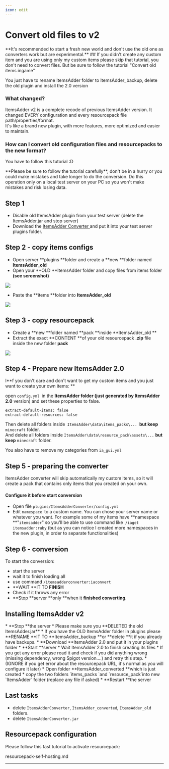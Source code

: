```yaml
---
icon: edit
---
```


# Convert old files to v2




<Warning>
**It's recommended to start a fresh new world and don't use the old one as converters work but are experimental.**
</Warning>



<Warning>
## If you didn't create any custom item and you are using only my custom items please skip that tutorial, you don't need to convert files. But be sure to follow the tutorial "Convert old items ingame"

You just have to rename ItemsAdder folder to ItemsAdder_backup, delete the old plugin and install the 2.0 version
</Warning>


### What changed?

ItemsAdder v2 is a complete recode of previous ItemsAdder version. It changed EVERY configuration and every resourcepack file path/properties/format. \
It's like a brand new plugin, with more features, more optimized and easier to maintain.

### How can I convert old configuration files and resourcepacks to the new format?

You have to follow this tutorial :D


<Warning>
**Please be sure to follow the tutorial carefully**, don't be in a hurry or you could make mistakes and take longer to do the conversion.
</Warning>



<Warning>
Do this operation only on a local test server on your PC so you won't make mistakes and risk losing data.
</Warning>




## Step 1

* Disable old ItemsAdder plugin from your test server (delete the ItemsAdder.jar and stop server)
* Download the [ItemsAdder Converter ](https://www.spigotmc.org/resources/itemsadder-converter.75952/)and put it into your test server plugins folder.

## Step 2 - copy items configs

* Open server **plugins **folder and create a **new **folder named **ItemsAdder_old**
* Open your **OLD **ItemsAdder folder and copy files from items folder **(see screenshot)**

![](<../.gitbook/assets/image (6).png>)

* Paste the **items **folder into **ItemsAdder_old**

![](<../.gitbook/assets/image (5).png>)

## Step 3 - copy resourcepack

* Create a **new **folder named **pack **inside **ItemsAdder_old **
* Extract the exact **CONTENT **of your old resourcepack **.zip** file inside the new folder **pack**

![](../.gitbook/assets/image.png)

## Step 4 - Prepare new ItemsAdder 2.0


<Note>
I**f you don't care and don't want to get my custom items and you just want to create your own items: **

open `config.yml `in the **ItemsAdder **folder (just generated by** ItemsAdder 2.0** version) and set these properties to false.

```
extract-default-items: false
extract-default-resources: false
```

Then delete all folders inside`  ItemsAdder\data\items_packs\...  `**but keep** `minecraft` folder.\
And delete all folders inside `ItemsAdder\data\resource_pack\assets\...` **but keep** `minecraft` folder.

You also have to remove my categories from `ia_gui.yml`
</Note>


## Step 5 - preparing the converter


<Note>
ItemsAdder converter will skip automatically my custom items, so it will create a pack that contains only items that you created on your own.
</Note>


#### Configure it before start conversion

* Open file `plugins/ItemsAdderConverter/config.yml`
* Edit `namespace `to a custom name. You can chose your server name or whatever you want. For example some of my items have **namespace **"`itemsadder`" so you'll be able to use command like` /iaget itemsadder:ruby` (but as you can notice I created more namespaces in the new plugin, in order to separate functionalities)

## Step 6 - conversion

To start the conversion:

* start the server
* wait it to finish loading all
* use command `/itemsadderconverter:iaconvert`
* **WAIT **IT TO **FINISH**
* Check if it throws any error
* **Stop **server **only **when it **finished converting**.

## Installing ItemsAdder v2


<Warning>
* **Stop **the server
* Please make sure you **DELETED the old ItemsAdder.jar**
* If you have the OLD ItemsAdder folder in plugins please **RENAME **IT TO **ItemsAdder_backup **or **delete **it if you already have backups.
* **Download **ItemsAdder 2.0 and put it in your plugins folder
* **Start **server
* Wait ItemsAdder 2.0 to finish creating its files
* If you get any error please read it and check if you did anything wrong (missing dependency, wrong Spigot version....) and retry this step.
* (IGNORE if you get error about the resourcepack URL, it's normal as you will configure it later)
* Open folder **ItemsAdder_converted **which is just created
* copy the two folders `items_packs `and `resource_pack`into new `ItemsAdder` folder (replace any file if asked)
* **Restart **the server
</Warning>


## Last tasks

* delete `ItemsAdderConverter`, `ItemsAdder_converted`, `ItemsAdder_old `folders.
* delete `ItemsAdderConverter.jar`

## Resourcepack configuration

Please follow this fast tutorial to activate resourcepack:


<Card title="resourcepack-self-hosting.md" icon="text" href="/../plugin-usage/resourcepack-hosting/resourcepack-self-hosting.md/">
resourcepack-self-hosting.md
</Card>




****